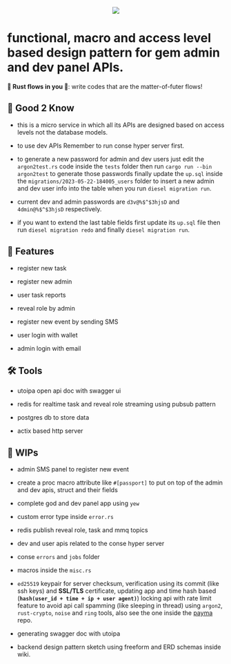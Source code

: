 
<p align="center">
    <img src="https://github.com/wildonion/gem/blob/master/assets/yewrustwasm.avif"
</p>

# functional, macro and access level based design pattern for gem admin and dev panel APIs.

**🦀 Rust flows in you 🌊**: write codes that are the matter-of-futer flows!

## 🧐 Good 2 Know

* this is a micro service in which all its APIs are designed based on access levels not the database models. 

* to use dev APIs Remember to run conse hyper server first.

* to generate a new password for admin and dev users just edit the `argon2test.rs` code inside the `tests` folder then run ```cargo run --bin argon2test``` to generate those passwords finally update the `up.sql` inside the `migrations/2023-05-22-184005_users` folder to insert a new admin and dev user info into the table when you run ```diesel migration run```. 

* current dev and admin passwords are `d3v@%$^$3hjsD` and `4dmin@%$^$3hjsD` respectively.

* if you want to extend the last table fields first update its `up.sql` file then run ```diesel migration redo``` and finally ```diesel migration run```. 

## 🍟 Features

* register new task 

* register new admin

* user task reports

* reveal role by admin

* register new event by sending SMS

* user login with wallet

* admin login with email

## 🛠️ Tools

* utoipa open api doc with swagger ui

* redis for realtime task and reveal role streaming using pubsub pattern

* postgres db to store data

* actix based http server

## 🚧 WIPs

* admin SMS panel to register new event

* create a proc macro attribute like `#[passport]` to put on top of the admin and dev apis, struct and their fields

* complete god and dev panel app using `yew`

* custom error type inside `error.rs`

* redis publish reveal role, task and mmq topics  

* dev and user apis related to the conse hyper server 

* conse `errors` and `jobs` folder

* macros inside the `misc.rs`

* `ed25519` keypair for server checksum, verification using its commit (like ssh keys) and **SSL/TLS** certificate, updating app and time hash based (**`hash(user_id + time + ip + user agent)`**) locking api with rate limit feature to avoid api call spamming (like sleeping in thread) using `argon2`, `rust-crypto`, `noise` and `ring` tools, also see the one inside the [payma](https://github.com/wildonion/payma) repo.

* generating swagger doc with utoipa 

* backend design pattern sketch using freeform and ERD schemas inside wiki.